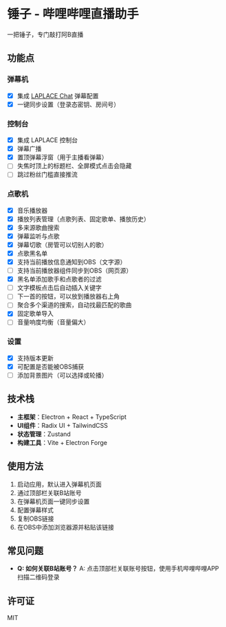 # 锤子 - 哔哩哔哩直播助手

一把锤子，专门敲打阿B直播

## 功能点
### 弹幕机
- [x] 集成 [LAPLACE Chat](https://chat.laplace.live/) 弹幕配置
- [x] 一键同步设置（登录态密钥、房间号）

### 控制台
- [x] 集成 LAPLACE 控制台
- [x] 弹幕广播
- [x] 置顶弹幕浮窗（用于主播看弹幕）
- [ ] 失焦时顶上的标题栏、全屏模式点击会隐藏
- [ ] 跳过粉丝门槛直接推流

### 点歌机
- [x] 音乐播放器
- [x] 播放列表管理（点歌列表、固定歌单、播放历史）
- [x] 多来源歌曲搜索
- [x] 弹幕监听与点歌
- [x] 弹幕切歌（房管可以切别人的歌）
- [x] 点歌黑名单
- [x] 支持当前播放信息通知到OBS（文字源）
- [ ] 支持当前播放器组件同步到OBS（网页源）
- [x] 黑名单添加歌手和点歌者的过滤
- [ ] 文字模板点击后自动插入关键字
- [ ] 下一首的按钮，可以放到播放器右上角
- [ ] 聚合多个渠道的搜索，自动找最匹配的歌曲
- [x] 固定歌单导入
- [ ] 音量响度均衡（音量偏大）

### 设置
- [x] 支持版本更新
- [x] 可配置是否能被OBS捕获
- [ ] 添加背景图片（可以选择或轮播）

## 技术栈

- **主框架**：Electron + React + TypeScript
- **UI组件**：Radix UI + TailwindCSS
- **状态管理**：Zustand
- **构建工具**：Vite + Electron Forge

## 使用方法

1. 启动应用，默认进入弹幕机页面
2. 通过顶部栏关联B站账号
3. 在弹幕机页面一键同步设置
4. 配置弹幕样式
5. 复制OBS链接
6. 在OBS中添加浏览器源并粘贴该链接

## 常见问题

- **Q: 如何关联B站账号？**
  A: 点击顶部栏关联账号按钮，使用手机哔哩哔哩APP扫描二维码登录

## 许可证

MIT 